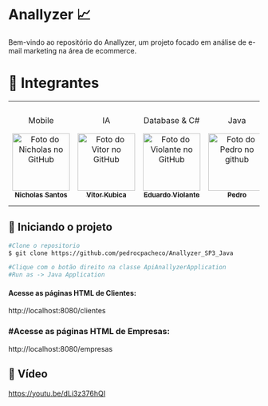# Anallyzer 📈
Bem-vindo ao repositório do Anallyzer, um projeto focado em análise de e-mail marketing na área de ecommerce. 

<h1 id="autores">🤝 Integrantes</h2>
<table>
  <tr>
    <td align="center">
      <p>Mobile</p>
      <a href="https://github.com/nichol6s">
        <img src="https://avatars.githubusercontent.com/u/105325313?v=4" width="115px;" alt="Foto do Nicholas no GitHub"/><br>
        <sub>
          <strong>Nicholas Santos</strong>
        </sub>
      </a>
    </td>
    <td align="center">
      <p>IA</p>
      <a href="https://github.com/VitorKubica">
        <img src="https://avatars.githubusercontent.com/u/107961081?v=4" width="115px;" alt="Foto do Vitor no GitHub"/><br>
        <sub>
          <strong>Vitor Kubica</strong>
        </sub>
      </a>
    </td>
    <td align="center">
      <p>Database & C#</p>
      <a href="https://github.com/DuduViolante">
        <img src="https://avatars.githubusercontent.com/u/126472870?v=4" width="115px;" alt="Foto do Violante no GitHub"/><br>
        <sub>
          <strong>Eduardo Violante</strong>
        </sub>
      </a>
    </td>
    <td align="center">
      <p>Java</p>
      <a href="https://github.com/pedrocpacheco">
        <img src="https://avatars.githubusercontent.com/u/112909829?v=4" width="115px;" alt="Foto do Pedro no github"/><br>
        <sub>
          <strong>Pedro</strong>
        </sub>
      </a>
    </td>
    <td align="center">
        <p>DevOps & Compliance</p>
        <a href="https://github.com/biasvestka">
        <img src="https://avatars.githubusercontent.com/u/126726456?v=4" width="115px;" alt="Foto da Beatriz GitHub"/><br>
        <sub>
            <strong>Beatriz Svestka</strong>
        </sub>
      </a>
    </td>
  </tr>
</table>

## 🚀 Iniciando o projeto
```sh
#Clone o repositorio
$ git clone https://github.com/pedrocpacheco/Anallyzer_SP3_Java

#Clique com o botão direito na classe ApiAnallyzerApplication
#Run as -> Java Application
```

#### Acesse as páginas HTML de Clientes:
http://localhost:8080/clientes

### #Acesse as páginas HTML de Empresas:
http://localhost:8080/empresas

## 🎥 Vídeo
https://youtu.be/dLi3z376hQI